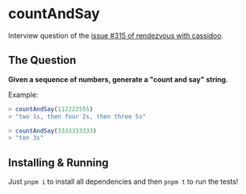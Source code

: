 # countAndSay

Interview question of the [issue #315 of rendezvous with cassidoo](https://buttondown.email/cassidoo/archive/a-ship-in-port-is-safe-but-thats-not-what-ships/).

## The Question

**Given a sequence of numbers, generate a "count and say" string.**

Example:

```js
> countAndSay(112222555)
> "two 1s, then four 2s, then three 5s"

> countAndSay(3333333333)
> "ten 3s"
```

## Installing & Running

Just `pnpm i` to install all dependencies and then `pnpm t` to run the tests!
